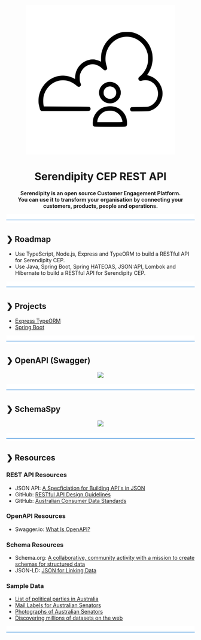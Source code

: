 <p align="center">
  <img src="./serendipity-logo.svg" alt="Serendipity" width="400"/>
</p>

<h1 align="center">Serendipity CEP REST API</h1>

<p align="center">
  <b>Serendipity is an open source Customer Engagement Platform.</b></br>
  <b>You can use it to transform your organisation by connecting your customers, products, people and operations.</b></br>
</p>

![divider](./divider.png)

## ❯ Roadmap

* Use TypeScript, Node.js, Express and TypeORM to build a RESTful API for Serendipity CEP.
* Use Java, Spring Boot, Spring HATEOAS, JSON:API, Lombok and Hibernate to build a RESTful API for Serendipity CEP.

![divider](./divider.png)

## ❯ Projects

* [Express TypeORM](https://github.com/Robinyo/serendipity-api/tree/master/projects/express-typeorm)
* [Spring Boot](https://github.com/Robinyo/serendipity-api/tree/master/projects/spring-boot/server)

![divider](./divider.png)

## ❯ OpenAPI (Swagger)

<p align="center">
  <img src="https://github.com/Robinyo/serendipity-api/blob/master/screen-shots/redoc.png">
</p>

![divider](./divider.png)

## ❯ SchemaSpy

<p align="center">
  <img src="https://github.com/Robinyo/serendipity-api/blob/master/screen-shots/schema-spy-compact.png">
</p>

![divider](./divider.png)

## ❯ Resources

### REST API Resources

* JSON API: [A Specficiation for Building API's in JSON](https://jsonapi.org/)
* GitHub: [RESTful API Design Guidelines](https://github.com/Robinyo/restful-api-design-guidelines)
* GitHub: [Australian Consumer Data Standards](https://consumerdatastandardsaustralia.github.io/standards/#introduction)

### OpenAPI Resources

* Swagger.io: [What Is OpenAPI?](https://swagger.io/docs/specification/about/)

### Schema Resources

* Schema.org: [A collaborative, community activity with a mission to create schemas for structured data](https://swagger.io/docs/specification/about/)
* JSON-LD: [JSON for Linking Data](https://json-ld.org)

### Sample Data

* [List of political parties in Australia](https://en.wikipedia.org/wiki/List_of_political_parties_in_Australia)
* [Mail Labels for Australian Senators](https://www.aph.gov.au/Senators_and_Members/Guidelines_for_Contacting_Senators_and_Members/Address_labels_and_CSV_files)
* [Photographs of Australian Senators](https://www.aph.gov.au/Senators_and_Members/Senators/Senators_photos)
* [Discovering millions of datasets on the web](https://blog.google/products/search/discovering-millions-datasets-web/)

![divider](./divider.png)
